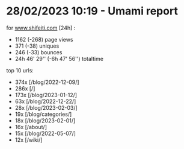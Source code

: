 # 28/02/2023 10:19 - Umami report
for www.shifeiti.com [24h] :

 - 1162 (-268) page views
 - 371 (-38) uniques
 - 246 (-33) bounces
 - 24h 46' 29'' (-6h 47' 56'') totaltime


top 10 urls:
 - 374x [/blog/2022-12-09/]
 - 286x [/]
 - 173x [/blog/2023-01-12/]
 - 63x [/blog/2022-12-22/]
 - 28x [/blog/2023-02-03/]
 - 19x [/blog/categories/]
 - 18x [/blog/2023-02-01/]
 - 16x [/about/]
 - 15x [/blog/2022-05-07/]
 - 12x [/wiki/]


